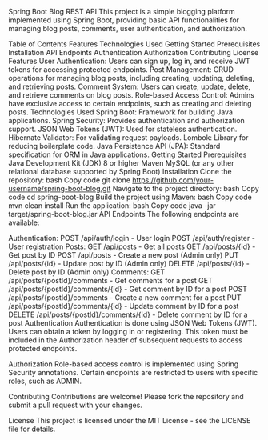 Spring Boot Blog REST API
This project is a simple blogging platform implemented using Spring Boot, providing basic API functionalities for managing blog posts, comments, user authentication, and authorization.

Table of Contents
Features
Technologies Used
Getting Started
Prerequisites
Installation
API Endpoints
Authentication
Authorization
Contributing
License
Features
User Authentication: Users can sign up, log in, and receive JWT tokens for accessing protected endpoints.
Post Management: CRUD operations for managing blog posts, including creating, updating, deleting, and retrieving posts.
Comment System: Users can create, update, delete, and retrieve comments on blog posts.
Role-based Access Control: Admins have exclusive access to certain endpoints, such as creating and deleting posts.
Technologies Used
Spring Boot: Framework for building Java applications.
Spring Security: Provides authentication and authorization support.
JSON Web Tokens (JWT): Used for stateless authentication.
Hibernate Validator: For validating request payloads.
Lombok: Library for reducing boilerplate code.
Java Persistence API (JPA): Standard specification for ORM in Java applications.
Getting Started
Prerequisites
Java Development Kit (JDK) 8 or higher
Maven
MySQL (or any other relational database supported by Spring Boot)
Installation
Clone the repository:
bash
Copy code
git clone https://github.com/your-username/spring-boot-blog.git
Navigate to the project directory:
bash
Copy code
cd spring-boot-blog
Build the project using Maven:
bash
Copy code
mvn clean install
Run the application:
bash
Copy code
java -jar target/spring-boot-blog.jar
API Endpoints
The following endpoints are available:

Authentication:
POST /api/auth/login - User login
POST /api/auth/register - User registration
Posts:
GET /api/posts - Get all posts
GET /api/posts/{id} - Get post by ID
POST /api/posts - Create a new post (Admin only)
PUT /api/posts/{id} - Update post by ID (Admin only)
DELETE /api/posts/{id} - Delete post by ID (Admin only)
Comments:
GET /api/posts/{postId}/comments - Get comments for a post
GET /api/posts/{postId}/comments/{id} - Get comment by ID for a post
POST /api/posts/{postId}/comments - Create a new comment for a post
PUT /api/posts/{postId}/comments/{id} - Update comment by ID for a post
DELETE /api/posts/{postId}/comments/{id} - Delete comment by ID for a post
Authentication
Authentication is done using JSON Web Tokens (JWT). Users can obtain a token by logging in or registering. This token must be included in the Authorization header of subsequent requests to access protected endpoints.

Authorization
Role-based access control is implemented using Spring Security annotations. Certain endpoints are restricted to users with specific roles, such as ADMIN.

Contributing
Contributions are welcome! Please fork the repository and submit a pull request with your changes.

License
This project is licensed under the MIT License - see the LICENSE file for details.
